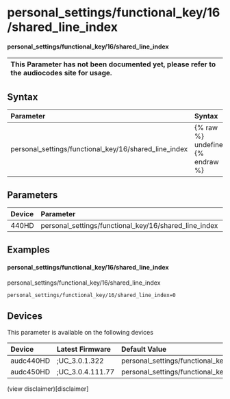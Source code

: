 ﻿---
description: personal_settings/functional_key/16/shared_line_index
search: false
---

# personal_settings/functional_key/16/shared_line_index

#### personal_settings/functional_key/16/shared_line_index


| This Parameter has not been documented yet, please refer to the audiocodes site for usage.  |
| :--- |

## Syntax
| Parameter | Syntax |
| :--- | :--- |
|personal_settings/functional_key/16/shared_line_index | {% raw %} undefined {% endraw %} |

## Parameters
|Device|Parameter|value|Description|
|:---|:---|:---|:---|
| 440HD | personal_settings/functional_key/16/shared_line_index |  |  |

## Examples
#### personal_settings/functional_key/16/shared_line_index

personal_settings/functional_key/16/shared_line_index

```
personal_settings/functional_key/16/shared_line_index=0
```

## Devices
This parameter is available on the following devices

| Device | Latest Firmware | Default Value |
|:---|:---|:---|
| audc440HD | ;UC_3.0.1.322 | personal_settings/functional_key/16/shared_line_index=0 
| audc450HD | ;UC_3.0.4.111.77 | personal_settings/functional_key/16/shared_line_index=0 

(view disclaimer)[disclaimer]
